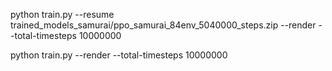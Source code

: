 





python train.py --resume trained_models_samurai/ppo_samurai_84env_5040000_steps.zip --render --total-timesteps 10000000



python train.py --render --total-timesteps 10000000